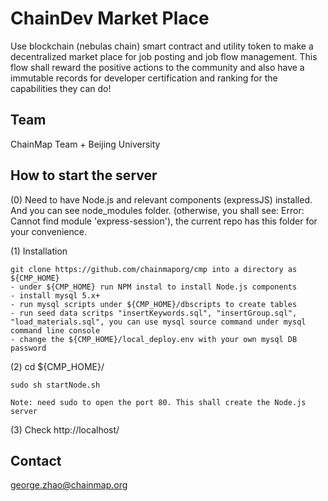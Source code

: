 # ChainDev Market Place

Use blockchain (nebulas chain) smart contract and utility token to make a decentralized market place for
job posting and job flow management. This flow shall reward the positive actions to the community and also
have a immutable records for developer certification and ranking for the capabilities they can do!

## Team

ChainMap Team + Beijing University

## How to start the server

(0) Need to have Node.js and relevant components (expressJS) installed. And you can see node_modules folder.
	(otherwise, you shall see: Error: Cannot find module 'express-session'), the current repo has this folder for your convenience.

(1) Installation

    git clone https://github.com/chainmaporg/cmp into a directory as ${CMP_HOME}
    - under ${CMP_HOME} run NPM instal to install Node.js components
    - install mysql 5.x+
    - run mysql scripts under ${CMP_HOME}/dbscripts to create tables
    - run seed data scritps "insertKeywords.sql", "insertGroup.sql", "load_materials.sql", you can use mysql source command under mysql command line console
    - change the ${CMP_HOME}/local_deploy.env with your own mysql DB password

(2) cd ${CMP_HOME}/

    sudo sh startNode.sh 
    
    Note: need sudo to open the port 80. This shall create the Node.js server

(3) Check http://localhost/


## Contact

george.zhao@chainmap.org
